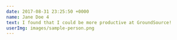 ```yaml
---
date: 2017-08-31 23:25:50 +0000
name: Jane Doe 4
text: I found that I could be more productive at GroundSource!
userImg: images/sample-person.png
---
```

